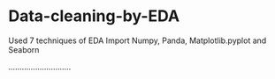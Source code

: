 # Data-cleaning-by-EDA
Used 7 techniques of EDA
Import Numpy, Panda, Matplotlib.pyplot and Seaborn

............................
